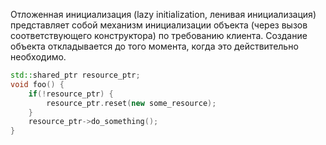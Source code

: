 Отложенная инициализация (lazy initialization, ленивая инициализация) представляет собой механизм инициализации объекта (через вызов соответствующего конструктора) по требованию клиента. Создание объекта откладывается до того момента, когда это действительно необходимо.

```C++
std::shared_ptr resource_ptr; 
void foo() { 
	if(!resource_ptr) { 
		resource_ptr.reset(new some_resource); 
	} 
	resource_ptr->do_something();
}
```
